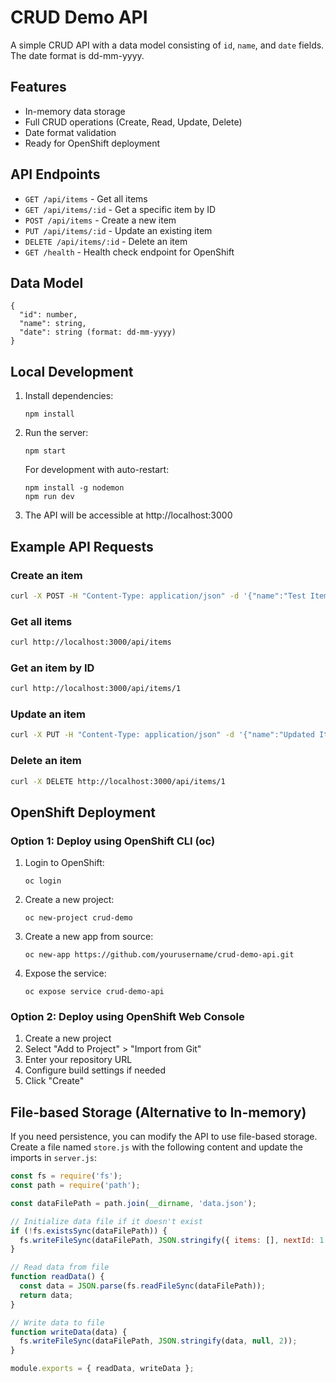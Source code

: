 # CRUD Demo API

A simple CRUD API with a data model consisting of `id`, `name`, and `date` fields. The date format is dd-mm-yyyy.

## Features

- In-memory data storage
- Full CRUD operations (Create, Read, Update, Delete)
- Date format validation
- Ready for OpenShift deployment

## API Endpoints

- `GET /api/items` - Get all items
- `GET /api/items/:id` - Get a specific item by ID
- `POST /api/items` - Create a new item
- `PUT /api/items/:id` - Update an existing item
- `DELETE /api/items/:id` - Delete an item
- `GET /health` - Health check endpoint for OpenShift

## Data Model

```
{
  "id": number,
  "name": string,
  "date": string (format: dd-mm-yyyy)
}
```

## Local Development

1. Install dependencies:
   ```
   npm install
   ```

2. Run the server:
   ```
   npm start
   ```
   
   For development with auto-restart:
   ```
   npm install -g nodemon
   npm run dev
   ```

3. The API will be accessible at http://localhost:3000

## Example API Requests

### Create an item
```bash
curl -X POST -H "Content-Type: application/json" -d '{"name":"Test Item","date":"31-07-2025"}' http://localhost:3000/api/items
```

### Get all items
```bash
curl http://localhost:3000/api/items
```

### Get an item by ID
```bash
curl http://localhost:3000/api/items/1
```

### Update an item
```bash
curl -X PUT -H "Content-Type: application/json" -d '{"name":"Updated Item","date":"01-08-2025"}' http://localhost:3000/api/items/1
```

### Delete an item
```bash
curl -X DELETE http://localhost:3000/api/items/1
```

## OpenShift Deployment

### Option 1: Deploy using OpenShift CLI (oc)

1. Login to OpenShift:
   ```
   oc login
   ```

2. Create a new project:
   ```
   oc new-project crud-demo
   ```

3. Create a new app from source:
   ```
   oc new-app https://github.com/yourusername/crud-demo-api.git
   ```

4. Expose the service:
   ```
   oc expose service crud-demo-api
   ```

### Option 2: Deploy using OpenShift Web Console

1. Create a new project
2. Select "Add to Project" > "Import from Git"
3. Enter your repository URL
4. Configure build settings if needed
5. Click "Create"

## File-based Storage (Alternative to In-memory)

If you need persistence, you can modify the API to use file-based storage. 
Create a file named `store.js` with the following content and update the imports in `server.js`:

```javascript
const fs = require('fs');
const path = require('path');

const dataFilePath = path.join(__dirname, 'data.json');

// Initialize data file if it doesn't exist
if (!fs.existsSync(dataFilePath)) {
  fs.writeFileSync(dataFilePath, JSON.stringify({ items: [], nextId: 1 }));
}

// Read data from file
function readData() {
  const data = JSON.parse(fs.readFileSync(dataFilePath));
  return data;
}

// Write data to file
function writeData(data) {
  fs.writeFileSync(dataFilePath, JSON.stringify(data, null, 2));
}

module.exports = { readData, writeData };
```
